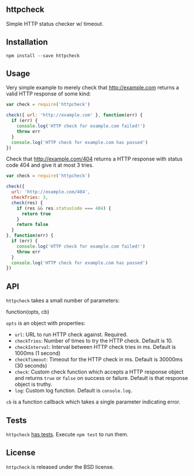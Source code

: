 ## httpcheck

Simple HTTP status checker w/ timeout.

## Installation

`npm install --save httpcheck`

## Usage

Very simple example to merely check that http://example.com returns a valid
HTTP response of some kind:

```javascript
var check = require('httpcheck')

check({ url: 'http://example.com' }, function(err) {
  if (err) {
    console.log('HTTP check for example.com failed!')
    throw err
  }
  console.log('HTTP check for example.com has passed')
})
```

Check that http://example.com/404 returns a HTTP response with status code 404
and give it at most 3 tries.

```javascript
var check = require('httpcheck')

check({
  url: 'http://example.com/404',
  checkTries: 3,
  check(res) {
    if (res && res.statusCode === 404) {
      return true
    }
    return false
  }
}, function(err) {
  if (err) {
    console.log('HTTP check for example.com failed!')
    throw err
  }
  console.log('HTTP check for example.com has passed')
})
```


## API

`httpcheck` takes a small number of parameters:

function(opts, cb)

`opts` is an object with properties:

- `url`: URL to run HTTP check against. Required.
- `checkTries`: Number of times to try the HTTP check. Default is 10.
- `checkInterval`: Interval between HTTP check tries in ms. Default is 1000ms (1 second)
- `checkTimeout`: Timeout for the HTTP check in ms. Default is 30000ms (30 seconds)
- `check`: Custom check function which accepts a HTTP response object and returns
`true` or `false` on success or failure. Default is that response object is truthy.
- `log`: Custom log function. Default is `console.log`.

`cb` is a function callback which takes a single parameter indicating error.

## Tests

`httpcheck` [has tests](https://github.com/niallo/node-httpcheck/blob/master/test/test.js). Execute `npm test` to run them.

## License

`httpcheck` is released under the BSD license.

